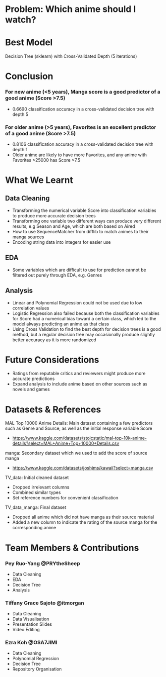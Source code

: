 # Problem: Which anime should I watch? 



# Best Model
Decision Tree (sklearn) with Cross-Validated Depth (5 iterations)



# Conclusion
### For new anime (<5 years), Manga score is a good predictor of a good anime (Score >7.5)
- 0.6690 classification accuracy in a cross-validated decision tree with depth 5

### For older anime (>5 years), Favorites is an excellent predictor of a good anime (Score >7.5)
- 0.8106 classification accuracy in a cross-validated decision tree with depth 1
- Older anime are likely to have more Favorites, and any anime with Favorites >25000 has Score >7.5



# What We Learnt
## Data Cleaning
- Transforming the numerical variable Score into classification variables to produce more accurate decision trees
- Transforming one variable two different ways can produce very different results, e.g Season and Age, which are both based on Aired 
- How to use SequenceMatcher from difflib to match animes to their manga sources
- Encoding string data into integers for easier use

## EDA
- Some variables which are difficult to use for prediction cannot be filtered out purely through EDA, e.g. Genres

## Analysis
- Linear and Polynomial Regression could not be used due to low correlation values
- Logistic Regression also failed because both the classification variables for Score had a numerical bias toward a certain class, which led to the model always predicting an anime as that class
- Using Cross Validation to find the best depth for decision trees is a good method, but a regular decision tree may occasionally produce slightly better accuracy as it is more randomized



# Future Considerations
- Ratings from reputable critics and reviewers might produce more accurate predictions
- Expand analysis to include anime based on other sources such as novels and games



# Datasets & References
MAL Top 10000 Anime Details: Main dataset containing a few predictors such as Genre and Source, as well as the initial response variable Score
- https://www.kaggle.com/datasets/stoicstatic/mal-top-10k-anime-details?select=MAL+Anime+Top+10000+Details.csv

manga: Secondary dataset which we used to add the score of source manga
- https://www.kaggle.com/datasets/joshjms/kawaii?select=manga.csv

TV_data: Initial cleaned dataset
- Dropped irrelevant columns
- Combined similar types
- Set reference numbers for convenient classification

TV_data_manga: Final dataset
- Dropped all anime which did not have manga as their source material
- Added a new column to indicate the rating of the source manga for the corresponding anime



# Team Members & Contributions
### Pey Ruo-Yang @PRYtheSheep 
-  Data Cleaning
-  EDA
-  Decision Tree
-  Analysis

### Tiffany Grace Sajoto @itmorgan
- Data Cleaning 
- Data Visualisation
- Presentation Slides
- Video Editing

### Ezra Koh @OSA7JIMI 
- Data Cleaning 
- Polynomial Regression
- Decision Tree
- Repository Organisation
